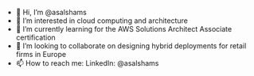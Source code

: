 - 👋 Hi, I’m @asalshams
- 👀 I’m interested in cloud computing and architecture
- 🌱 I’m currently learning for the AWS Solutions Architect Associate certification
- 💞️ I’m looking to collaborate on designing hybrid deployments for retail firms in Europe
- 📫 How to reach me: LinkedIn: @asalshams

<!---
asalshams/asalshams is a ✨ special ✨ repository because its `README.md` (this file) appears on your GitHub profile.
You can click the Preview link to take a look at your changes.
--->
